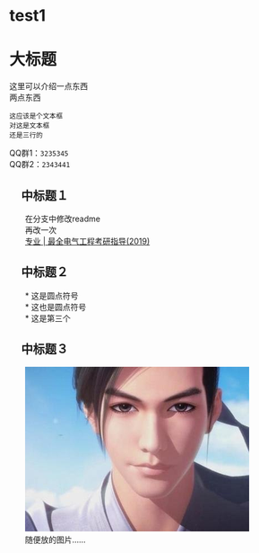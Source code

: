 # test1
大标题
====
这里可以介绍一点东西<br>两点东西<br>

    这应该是个文本框
    对这是文本框
    还是三行的
QQ群1：`3235345`<br>
QQ群2：`2343441`

　中标题１
----
　　在分支中修改readme<br>
　　再改一次<br>
　　[专业 | 最全电气工程考研指导(2019)](https://mp.weixin.qq.com/s/gRkV0Viy80R3SnMM2NPkzQ"悬停显示")

　中标题２
-----
　　* 这是圆点符号<br>
　　* 这也是圆点符号<br>
　　* 这是第三个<br>
        
　中标题３
----
　　![](https://github.com/LiangCe1/test1/blob/master/t01e25c588e875ad6a5.jpg)<br>
　　随便放的图片……
